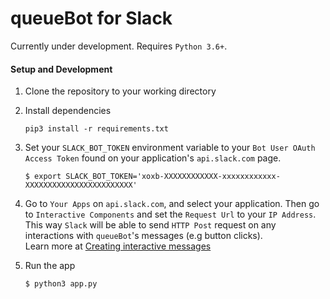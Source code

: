 # queueBot for Slack
Currently under development.
Requires `Python 3.6+`.

#### Setup and Development

1) Clone the repository to your working directory
2) Install dependencies
	```
	pip3 install -r requirements.txt
	```
3) Set your `SLACK_BOT_TOKEN` environment variable to your `Bot User OAuth Access Token` found on your application's `api.slack.com` page.
	```
    $ export SLACK_BOT_TOKEN='xoxb-XXXXXXXXXXXX-xxxxxxxxxxxx-XXXXXXXXXXXXXXXXXXXXXXXX'
    ```
4) Go to `Your Apps` on `api.slack.com`, and select your application. Then go to `Interactive Components` and set the `Request Url` to your `IP Address`. This way `Slack` will be able to send `HTTP Post` request on any interactions with `queueBot`'s messages (e.g button clicks). <br> Learn more at [Creating interactive messages](https://api.slack.com/messaging/interactivity#components)

5) Run the app
	```
    $ python3 app.py
	```
